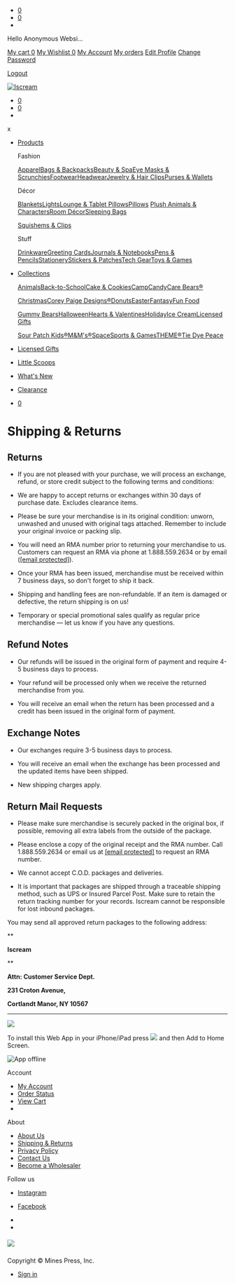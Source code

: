 * [0](https://www.iscream-shop.com/shop/cart)
* [0](https://www.iscream-shop.com/shop/wishlist)
* [](https://www.iscream-shop.com/web/login)
    

Hello Anonymous Websi...

[My cart 0](https://www.iscream-shop.com/shop/cart) [My Wishlist 0](https://www.iscream-shop.com/shop/wishlist) [My Account](https://www.iscream-shop.com/my/home) [My orders](https://www.iscream-shop.com/my/orders) [Edit Profile](https://www.iscream-shop.com/my/account) [Change Password](https://www.iscream-shop.com/my/security)

[Logout](https://www.iscream-shop.com/web/session/logout?redirect=/)

[![Iscream](/web/image/website/2/logo/Iscream?unique=d9406f7)](https://www.iscream-shop.com/)

[](#)

[](#)

* [0](https://www.iscream-shop.com/shop/cart)
* [0](https://www.iscream-shop.com/shop/wishlist)
* [](https://www.iscream-shop.com/web/login)
    

x

* [Products](#)
    
    Fashion
    
    [Apparel](https://www.iscream-shop.com/shop/category/apparel-11)[Bags & Backpacks](https://www.iscream-shop.com/shop/category/bags-12)[Beauty & Spa](https://www.iscream-shop.com/shop/category/beauty-spa-13)[Eye Masks & Scrunchies](https://www.iscream-shop.com/shop/category/eye-masks-15)[Footwear](https://www.iscream-shop.com/shop/category/footwear-16)[Headwear](https://www.iscream-shop.com/shop/category/headwear-287)[Jewelry & Hair Clips](https://www.iscream-shop.com/shop/category/jewelry-321)[Purses & Wallets](https://www.iscream-shop.com/shop/category/purses-wallets-17)
    
    Décor
    
    [Blankets](https://www.iscream-shop.com/shop/category/blankets-4)[Lights](https://www.iscream-shop.com/shop/category/lights-5)[Lounge & Tablet Pillows](https://www.iscream-shop.com/shop/category/lounge-tablet-pillows-6)[Pillows](https://www.iscream-shop.com/shop/category/pillows-7) [Plush Animals & Characters](https://www.iscream-shop.com/shop/category/stuffed-animals-10)[Room Décor](https://www.iscream-shop.com/shop/category/room-decor-8)[Sleeping Bags](https://www.iscream-shop.com/shop/category/sleeping-bags-9)
    
    [Squishems & Clips](https://www.iscream-shop.com/shop/category/squishems-bag-clips-18)
    
    Stuff
    
    [Drinkware](https://www.iscream-shop.com/shop/category/drinkware-14)[Greeting Cards](https://www.iscream-shop.com/shop/category/greeting-cards-23)[Journals & Notebooks](https://www.iscream-shop.com/shop/category/journals-notebooks-24)[Pens & Pencils](https://www.iscream-shop.com/shop/category/pens-25)[Stationery](https://www.iscream-shop.com/shop/category/stationery-26)[Stickers & Patches](https://www.iscream-shop.com/shop/category/stickers-patches-20)[Tech Gear](https://www.iscream-shop.com/shop/category/tech-gear-27)[Toys & Games](https://www.iscream-shop.com/shop/category/fun-and-games-22)
    
* [Collections](#)
    
    [Animals](https://www.iscream-shop.com/shop/category/animals-28)[Back-to-School](https://www.iscream-shop.com/shop/category/back-to-school-46)[Cake & Cookies](https://www.iscream-shop.com/shop/category/cupcake-gifts-30)[Camp](https://www.iscream-shop.com/shop/category/camp-45)[Candy](https://www.iscream-shop.com/shop/category/candy-236)[Care Bears®](https://www.iscream-shop.com/shop/category/care-bears-266)
    
    [Christmas](https://www.iscream-shop.com/shop/category/christmas-gifts-285)[Corey Paige Designs®](https://www.iscream-shop.com/shop/category/corey-paige-303)[Donuts](https://www.iscream-shop.com/shop/category/donuts-31)[Easter](https://www.iscream-shop.com/shop/category/easter-gifts-283)[Fantasy](https://www.iscream-shop.com/shop/category/fantasy-33)[Fun Food](https://www.iscream-shop.com/shop/category/fun-food-35)
    
    [Gummy Bears](https://www.iscream-shop.com/shop/category/gummy-bears-319)[Halloween](https://www.iscream-shop.com/shop/category/halloween-300)[Hearts & Valentines](https://www.iscream-shop.com/shop/category/hearts-36)[Holiday](https://www.iscream-shop.com/shop/category/holiday-gifts-47)[Ice Cream](https://www.iscream-shop.com/shop/category/ice-cream-38)[Licensed Gifts](https://www.iscream-shop.com/shop/category/licensed-products-296)
    
      
    
    [Sour Patch Kids®](https://www.iscream-shop.com/shop/category/sour-patch-kids-gifts-251)[M&M's®](https://www.iscream-shop.com/shop/category/mm-candy-pillows-gifts-299)[Space](https://www.iscream-shop.com/shop/category/space-40)[Sports & Games](https://www.iscream-shop.com/shop/category/sports-games-41)[THEME®](https://www.iscream-shop.com/shop/category/theme-nyc-304)[Tie Dye Peace](https://www.iscream-shop.com/shop/category/tie-dye-43)
    
      
    
* [Licensed Gifts](https://www.iscream-shop.com/shop/category/licensed-products-296)
* [Little Scoops](https://www.iscream-shop.com/shop/category/little-scoops-269)
* [What's New](https://www.iscream-shop.com/shop/category/new-235)
* [Clearance](https://www.iscream-shop.com/shop/category/clearance-3)

* [0](https://www.iscream-shop.com/shop/wishlist)

Shipping & Returns
==================

Returns
-------

* If you are not pleased with your purchase, we will process an exchange, refund, or store credit subject to the following terms and conditions:
    
* We are happy to accept returns or exchanges within 30 days of purchase date. Excludes clearance items.
    
* Please be sure your merchandise is in its original condition: unworn, unwashed and unused with original tags attached. Remember to include your original invoice or packing slip.
    
* You will need an RMA number prior to returning your merchandise to us. Customers can request an RMA via phone at 1.888.559.2634 or by email ([\[email protected\]](https://www.iscream-shop.com/cdn-cgi/l/email-protection)).
    
* Once your RMA has been issued, merchandise must be received within 7 business days, so don't forget to ship it back.
    
* Shipping and handling fees are non-refundable. If an item is damaged or defective, the return shipping is on us!
    
* Temporary or special promotional sales qualify as regular price merchandise — let us know if you have any questions.
    

  

Refund Notes
------------

* Our refunds will be issued in the original form of payment and require 4-5 business days to process.
    
* Your refund will be processed only when we receive the returned merchandise from you.
    
* You will receive an email when the return has been processed and a credit has been issued in the original form of payment.
    

  

Exchange Notes
--------------

* Our exchanges require 3-5 business days to process.
    
* You will receive an email when the exchange has been processed and the updated items have been shipped.
    
* New shipping charges apply.
    

  

Return Mail Requests
--------------------

* Please make sure merchandise is securely packed in the original box, if possible, removing all extra labels from the outside of the package.
    
* Please enclose a copy of the original receipt and the RMA number. Call 1.888.559.2634 or email us at [\[email protected\]](https://www.iscream-shop.com/cdn-cgi/l/email-protection) to request an RMA number.
    
* We cannot accept C.O.D. packages and deliveries.
    
* It is important that packages are shipped through a traceable shipping method, such as UPS or Insured Parcel Post. Make sure to retain the return tracking number for your records. Iscream cannot be responsible for lost inbound packages.
    

  

You may send all approved return packages to the following address:

  

**

**Iscream**

**

**Attn: Customer Service Dept.**

**231 Croton Avenue,**

**Cortlandt Manor, NY 10567**

  

---

 ![](/web/image/website/2/app_image_512/50x50)

To install this Web App in your iPhone/iPad press ![](/emipro_theme_base/static/src/img/icon.png) and then Add to Home Screen.

![App offline](/emipro_theme_base/static/src/img/offline_app.png)

Account

* [My Account](https://www.iscream-shop.com/my/home)
* [Order Status](https://www.iscream-shop.com/my/orders)
* [View Cart](https://www.iscream-shop.com/shop/cart)
*   
    

About

* [About Us](https://www.iscream-shop.com/aboutus)
* [Shipping & Returns](https://www.iscream-shop.com/shipping-returns)
* [Privacy Policy](https://www.iscream-shop.com/privacy-notice)
* [Contact Us](https://www.iscream-shop.com/contactus)
* [Become a Wholesaler](https://www.iscream-shop.com/become-a-wholesaler)

Follow us

* [Instagram](https://www.iscream-shop.com/website/social/instagram)
* [Facebook](https://www.iscream-shop.com/website/social/facebook)
*   
    
*   
    

##### ![](/web/image/1487694-ed8cb712/iscream-logo-footer-ltr.png)  

Copyright © Mines Press, Inc.

   

* [Sign in](https://www.iscream-shop.com/web/login)
